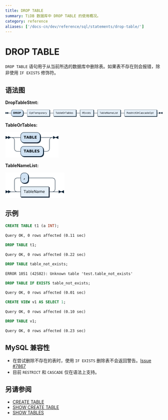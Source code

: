 ```yaml
---
title: DROP TABLE
summary: TiDB 数据库中 DROP TABLE 的使用概况。
category: reference
aliases: ['/docs-cn/dev/reference/sql/statements/drop-table/']
---
```


# DROP TABLE

`DROP TABLE` 语句用于从当前所选的数据库中删除表。如果表不存在则会报错，除非使用 `IF EXISTS` 修饰符。

## 语法图

**DropTableStmt:**

![DropTableStmt](/media/sqlgram/DropTableStmt.png)

**TableOrTables:**

![TableOrTables](/media/sqlgram/TableOrTables.png)

**TableNameList:**

![TableNameList](/media/sqlgram/TableNameList.png)

## 示例



```sql
CREATE TABLE t1 (a INT);
```

```
Query OK, 0 rows affected (0.11 sec)
```



```sql
DROP TABLE t1;
```

```
Query OK, 0 rows affected (0.22 sec)
```



```sql
DROP TABLE table_not_exists;
```

```
ERROR 1051 (42S02): Unknown table 'test.table_not_exists'
```



```sql
DROP TABLE IF EXISTS table_not_exists;
```

```
Query OK, 0 rows affected (0.01 sec)
```



```sql
CREATE VIEW v1 AS SELECT 1;
```

```
Query OK, 0 rows affected (0.10 sec)
```



```sql
DROP TABLE v1;
```

```
Query OK, 0 rows affected (0.23 sec)
```

## MySQL 兼容性

* 在尝试删除不存在的表时，使用 `IF EXISTS` 删除表不会返回警告。[Issue #7867](https://github.com/pingcap/tidb/issues/7867)
* 目前 `RESTRICT` 和 `CASCADE` 仅在语法上支持。

## 另请参阅

* [CREATE TABLE](/sql-statements/sql-statement-create-table.md)
* [SHOW CREATE TABLE](/sql-statements/sql-statement-show-create-table.md)
* [SHOW TABLES](/sql-statements/sql-statement-show-tables.md)
